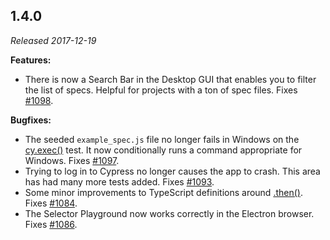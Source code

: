 ## 1.4.0

_Released 2017-12-19_

**Features:**

- There is now a Search Bar in the Desktop GUI that enables you to filter the
  list of specs. Helpful for projects with a ton of spec files. Fixes
  [#1098](https://github.com/cypress-io/cypress/issues/1098).

**Bugfixes:**

- The seeded `example_spec.js` file no longer fails in Windows on the
  [cy.exec()](/api/commands/exec) test. It now conditionally runs a command
  appropriate for Windows. Fixes
  [#1097](https://github.com/cypress-io/cypress/issues/1097).
- Trying to log in to Cypress no longer causes the app to crash. This area has
  had many more tests added. Fixes
  [#1093](https://github.com/cypress-io/cypress/issues/1093).
- Some minor improvements to TypeScript definitions around
  [.then()](/api/commands/then). Fixes
  [#1084](https://github.com/cypress-io/cypress/issues/1084).
- The Selector Playground now works correctly in the Electron browser. Fixes
  [#1086](https://github.com/cypress-io/cypress/issues/1086).
